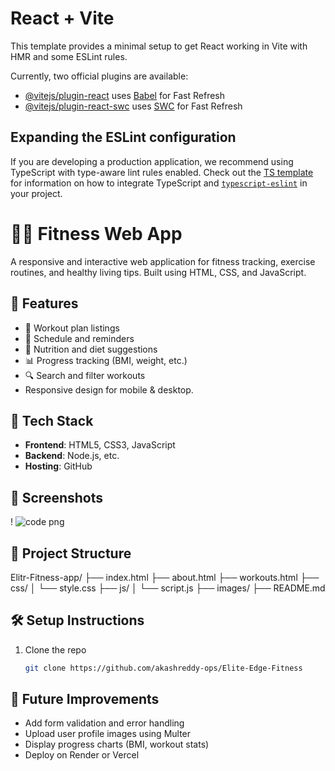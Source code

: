 # React + Vite

This template provides a minimal setup to get React working in Vite with HMR and some ESLint rules.

Currently, two official plugins are available:

- [@vitejs/plugin-react](https://github.com/vitejs/vite-plugin-react/blob/main/packages/plugin-react) uses [Babel](https://babeljs.io/) for Fast Refresh
- [@vitejs/plugin-react-swc](https://github.com/vitejs/vite-plugin-react/blob/main/packages/plugin-react-swc) uses [SWC](https://swc.rs/) for Fast Refresh

## Expanding the ESLint configuration

If you are developing a production application, we recommend using TypeScript with type-aware lint rules enabled. Check out the [TS template](https://github.com/vitejs/vite/tree/main/packages/create-vite/template-react-ts) for information on how to integrate TypeScript and [`typescript-eslint`](https://typescript-eslint.io) in your project.

# 🏋️‍♂️ Fitness Web App

A responsive and interactive web application for fitness tracking, exercise routines, and healthy living tips. Built using HTML, CSS, and JavaScript.

## 🚀 Features

- 📝 Workout plan listings
- 📅 Schedule and reminders
- 🍎 Nutrition and diet suggestions
- 📊 Progress tracking (BMI, weight, etc.)
- 🔍 Search and filter workouts
- Responsive design for mobile & desktop.


## 🔧 Tech Stack

- **Frontend**: HTML5, CSS3, JavaScript
- **Backend**:   Node.js, etc.
- **Hosting**: GitHub


## 📸 Screenshots

! ![code png](https://github.com/user-attachments/assets/56e87481-6f0d-4867-ae0f-c2ad700ab78c)

## 📂 Project Structure
Elitr-Fitness-app/
├── index.html
├── about.html
├── workouts.html
├── css/
│ └── style.css
├── js/
│ └── script.js
├── images/
├── README.md


## 🛠️ Setup Instructions

1. Clone the repo
   ```bash
   git clone https://github.com/akashreddy-ops/Elite-Edge-Fitness


## 🎯 Future Improvements

- Add form validation and error handling
- Upload user profile images using Multer
- Display progress charts (BMI, workout stats)
- Deploy on Render or Vercel

